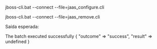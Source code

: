 




jboss-cli.bat --connect --file=jaas_configure.cli  

jboss-cli.bat --connect --file=jaas_remove.cli

Saída esperada:

The batch executed successfully
{
    "outcome" => "success",
    "result" => undefined
}
